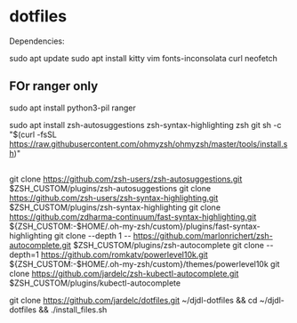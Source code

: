 # dotfiles

Dependencies:

sudo apt update
sudo apt install kitty vim fonts-inconsolata curl neofetch

## FOr ranger only
sudo apt install python3-pil ranger

sudo apt install zsh-autosuggestions zsh-syntax-highlighting zsh git
sh -c "$(curl -fsSL https://raw.githubusercontent.com/ohmyzsh/ohmyzsh/master/tools/install.sh)"


##
git clone https://github.com/zsh-users/zsh-autosuggestions.git $ZSH_CUSTOM/plugins/zsh-autosuggestions
git clone https://github.com/zsh-users/zsh-syntax-highlighting.git $ZSH_CUSTOM/plugins/zsh-syntax-highlighting
git clone https://github.com/zdharma-continuum/fast-syntax-highlighting.git ${ZSH_CUSTOM:-$HOME/.oh-my-zsh/custom}/plugins/fast-syntax-highlighting
git clone --depth 1 -- https://github.com/marlonrichert/zsh-autocomplete.git $ZSH_CUSTOM/plugins/zsh-autocomplete
git clone --depth=1 https://github.com/romkatv/powerlevel10k.git ${ZSH_CUSTOM:-$HOME/.oh-my-zsh/custom}/themes/powerlevel10k
git clone https://github.com/jardelc/zsh-kubectl-autocomplete.git $ZSH_CUSTOM/plugins/kubectl-autocomplete


git clone https://github.com/jardelc/dotfiles.git ~/djdl-dotfiles && cd ~/djdl-dotfiles && ./install_files.sh



